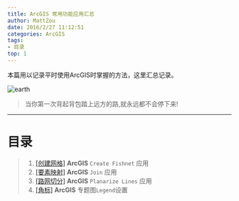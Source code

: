 ```yaml
---
title: ArcGIS 常用功能应用汇总
author: MattZou
date: 2016/2/27 11:12:51 
categories: ArcGIS
tags: 
- 目录
top: 1
---
```

本篇用以记录平时使用ArcGIS时掌握的方法，这里汇总记录。

![earth](http://i.imgur.com/W3GrKoC.jpg)

> 当你第一次背起背包踏上远方的路,就永远都不会停下来!

<!-- more -->

----------

# 目录

> 1.  [[创建网格]][1] **ArcGIS** `Create Fishnet` 应用
> 2.  [[要素映射]][2] **ArcGIS** `Join` 应用
> 3.  [[路网切分]][3] **ArcGIS** `Planarize Lines` 应用
> 4.  [[角标]][4] **ArcGIS** 专题图`Legend`设置


[1]: http://mattzou.com/2016/02/28/ArcGIS_Fishnet/#
[2]: http://mattzou.com/2016/03/03/ArcGIS_%E8%A6%81%E7%B4%A0%E6%98%A0%E5%B0%84/#
[3]: http://mattzou.com/2016/10/17/ArcGIS_%E8%B7%AF%E7%BD%91%E5%88%87%E5%88%86/#
[4]: https://mattzou.com/2019/07/07/ArcGIS_%E4%B8%8A%E4%B8%8B%E8%A7%92%E6%A0%87/#